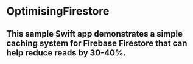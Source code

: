 # OptimisingFirestore
## This sample Swift app demonstrates a simple caching system for Firebase Firestore that can help reduce reads by 30-40%.

